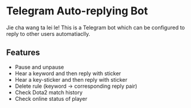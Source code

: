 # Telegram Auto-replying Bot 

Jie cha wang ta lei le! This is a Telegram bot which can be configured to reply to other users automatiaclly.

## Features

* Pause and unpause
* Hear a keyword and then reply with sticker
* Hear a key-sticker and then reply with sticker
* Delete rule (keyword -> corresponding reply pair)
* Check Dota2 match history
* Check online status of player
